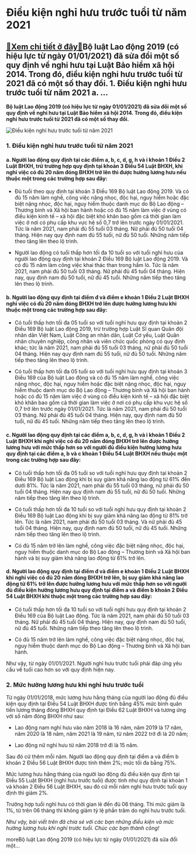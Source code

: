Điều kiện nghỉ hưu trước tuổi từ năm 2021
=========================================

[:gift:Xem chi tiết ở đây:gift:](https://hddtvn.com/dieu-kien-nghi-huu-truoc-tuoi-tu-nam-2021/)Bộ luật Lao động 2019 (có hiệu lực từ ngày 01/01/2021) đã sửa đổi một số quy định về nghỉ hưu tại Luật Bảo hiểm xã hội 2014. Trong đó, điều kiện nghỉ hưu trước tuổi từ 2021 đã có một số thay đổi. 1. Điều kiện nghỉ hưu trước tuổi từ năm 2021 a. …
-----------------------------------------------------------------------------------------------------------------------------------------------------------------------------------------------------------------------------------------------------

**Bộ luật Lao động 2019 (có hiệu lực từ ngày 01/01/2021) đã sửa đổi một số quy định về nghỉ hưu tại Luật Bảo hiểm xã hội 2014. Trong đó, điều kiện nghỉ hưu trước tuổi từ 2021 đã có một số thay đổi.**


![Điều kiện nghỉ hưu trước tuổi từ năm 2021](https://hddtvn.com/wp-content/uploads/2021/01/8960299c-191c-4779-bb42-35a8eaa1a61c.jpg)


### 1. Điều kiện nghỉ hưu trước tuổi từ năm 2021


#### a. Người lao động quy định tại các điểm a, b, c, d, g, h và i khoản 1 Điều 2 Luật BHXH, trừ trường hợp quy định tại khoản 3 Điều 54 Luật BHXH, khi nghỉ việc có đủ 20 năm đóng BHXH trở lên thì được hưởng lương hưu nếu thuộc một trong các trường hợp sau đây:




* Đủ tuổi theo quy định tại khoản 3 Điều 169 Bộ luật Lao động 2019. Và có đủ 15 năm làm nghề, công việc nặng nhọc, độc hại, nguy hiểm hoặc đặc biệt nặng nhọc, độc hại, nguy hiểm thuộc danh mục do Bộ Lao động – Thương binh và Xã hội ban hành hoặc có đủ 15 năm làm việc ở vùng có điều kiện kinh tế – xã hội đặc biệt khó khăn bao gồm cả thời gian làm việc ở nơi có phụ cấp khu vực hệ số 0,7 trở lên trước ngày 01/01/2021. Tức là năm 2021, nam phải đủ 55 tuổi 03 tháng. Nữ phải đủ 50 tuổi 04 tháng. Hiện nay quy định nam đủ 55 tuổi, nữ đủ 50 tuổi. Những năm tiếp theo tăng lên theo lộ trình.

* Người lao động có tuổi thấp hơn tối đa 10 tuổi so với tuổi nghỉ hưu của người lao động quy định tại khoản 2 Điều 169 Bộ luật Lao động 2019. Và có đủ 15 năm làm công việc khai thác than trong hầm lò. Tức là năm 2021, nam phải đủ 50 tuổi 03 tháng. Nữ phải đủ 45 tuổi 04 tháng. Hiện nay, quy định nam đủ 50 tuổi, nữ đủ 45 tuổi. Những năm tiếp theo tăng lên theo lộ trình.



#### b. Người lao động quy định tại điểm đ và điểm e khoản 1 Điều 2 Luật BHXH nghỉ việc có đủ 20 năm đóng BHXH trở lên được hưởng lương hưu khi thuộc một trong các trường hợp sau đây:




* Có tuổi thấp hơn tối đa 05 tuổi so với tuổi nghỉ hưu quy định tại khoản 2 Điều 169 Bộ luật Lao động 2019, trừ trường hợp Luật Sĩ quan Quân đội nhân dân Việt Nam, Luật Công an nhân dân, Luật Cơ yếu, Luật Quân nhân chuyên nghiệp, công nhân và viên chức quốc phòng có quy định khác; tức là năm 2021, nam phải đủ 55 tuổi 03 tháng, nữ phải đủ 50 tuổi 04 tháng. Hiện nay quy định nam đủ 55 tuổi, nữ đủ 50 tuổi. Những năm tiếp theo tăng lên theo lộ trình.

* Có tuổi thấp hơn tối đa 05 tuổi so với tuổi nghỉ hưu quy định tại khoản 3 Điều 169 của Bộ luật Lao động và có đủ 15 năm làm nghề, công việc nặng nhọc, độc hại, nguy hiểm hoặc đặc biệt nặng nhọc, độc hại, nguy hiểm thuộc danh mục do Bộ Lao động – Thương binh và Xã hội ban hành hoặc có đủ 15 năm làm việc ở vùng có điều kiện kinh tế – xã hội đặc biệt khó khăn bao gồm cả thời gian làm việc ở nơi có phụ cấp khu vực hệ số 0,7 trở lên trước ngày 01/01/2021. Tức là năm 2021, nam phải đủ 50 tuổi 03 tháng. Nữ phải đủ 45 tuổi 04 tháng. Hiện nay, quy định nam đủ 50 tuổi, nữ đủ 45 tuổi. Những năm tiếp theo tăng lên theo lộ trình.



#### c. Người lao động quy định tại các điểm a, b, c, d, g, h và i khoản 1 Điều 2 Luật BHXH khi nghỉ việc có đủ 20 năm đóng BHXH trở lên được hưởng lương hưu với mức thấp hơn so với người đủ điều kiện hưởng lương hưu quy định tại các điểm a, b và c khoản 1 Điều 54 Luật BHXH nếu thuộc một trong các trường hợp sau đây:




* Có tuổi thấp hơn tối đa 05 tuổi so với tuổi nghỉ hưu quy định tại khoản 2 Điều 169 Bộ luật Lao động khi bị suy giảm khả năng lao động từ 61% đến dưới 81%. Tức là năm 2021, nam phải đủ 55 tuổi 03 tháng, nữ phải đủ 50 tuổi 04 tháng. Hiện nay quy định nam đủ 55 tuổi, nữ đủ 50 tuổi. Những năm tiếp theo tăng lên theo lộ trình.

* Có tuổi thấp hơn tối đa 10 tuổi so với tuổi nghỉ hưu quy định tại khoản 2 Điều 169 Bộ luật Lao động khi bị suy giảm khả năng lao động từ 81% trở lên. Tức là năm 2021, nam phải đủ 50 tuổi 03 tháng. Và nữ phải đủ 45 tuổi 04 tháng. Hiện nay, quy định nam đủ 50 tuổi, nữ đủ 45 tuổi. Những năm tiếp theo tăng lên theo lộ trình.

* Có đủ 15 năm trở lên làm nghề, công việc đặc biệt nặng nhọc, độc hại, nguy hiểm thuộc danh mục do Bộ Lao động – Thương binh và Xã hội ban hành và bị suy giảm khả năng lao động từ 61% trở lên.



#### d. Người lao động quy định tại điểm đ và điểm e khoản 1 Điều 2 Luật BHXH khi nghỉ việc có đủ 20 năm đóng BHXH trở lên, bị suy giảm khả năng lao động từ 61% trở lên được hưởng lương hưu với mức thấp hơn so với người đủ điều kiện hưởng lương hưu quy định tại điểm a và điểm b khoản 2 Điều 54 Luật BHXH khi thuộc một trong các trường hợp sau đây:




* Có tuổi thấp hơn tối đa 10 tuổi so với tuổi nghỉ hưu quy định tại khoản 2 Điều 169 của Bộ luật Lao động. Tức là năm 2021, nam phải đủ 50 tuổi 03 tháng. Nữ phải đủ 45 tuổi 04 tháng. Hiện nay, quy định nam đủ 50 tuổi, nữ đủ 45 tuổi. Những năm tiếp theo tăng lên theo lộ trình.

* Có đủ 15 năm trở lên làm nghề, công việc đặc biệt nặng nhọc, độc hại, nguy hiểm thuộc danh mục do Bộ Lao động – Thương binh và Xã hội ban hành.



Như vậy, từ ngày 01/01/2021. Người nghỉ hưu trước tuổi phải đáp ứng yêu cầu về tuổi cao hơn so với quy định hiện nay.


### 2. Mức hưởng lương hưu khi nghỉ hưu trước tuổi


Từ ngày 01/01/2018, mức lương hưu hằng tháng của người lao động đủ điều kiện quy định tại Điều 54 Luật BHXH được tính bằng 45% mức bình quân tiền lương tháng đóng BHXH quy định tại Điều 62 Luật BHXH và tương ứng với số năm đóng BHXH như sau:




* Lao động nam nghỉ hưu vào năm 2018 là 16 năm, năm 2019 là 17 năm, năm 2020 là 18 năm, năm 2021 là 19 năm, từ năm 2022 trở đi là 20 năm;

* Lao động nữ nghỉ hưu từ năm 2018 trở đi là 15 năm.



Sau đó cứ thêm mỗi năm. Người lao động quy định tại điểm a và điểm b khoản 2 Điều 56 Luật BHXH được tính thêm 2%; mức tối đa bằng 75%.


Mức lương hưu hằng tháng của người lao động đủ điều kiện quy định tại Điều 55 Luật BHXH (nghỉ hưu trước tuổi) được tính như quy định tại khoản 1 và khoản 2 Điều 56 Luật BHXH, sau đó cứ mỗi năm nghỉ hưu trước tuổi quy định thì giảm 2%.


Trường hợp tuổi nghỉ hưu có thời gian lẻ đến đủ 06 tháng. Thì mức giảm là 1%, từ trên 06 tháng thì không giảm tỷ lệ phần trăm do nghỉ hưu trước tuổi.


*Như vậy, bài viết trên đã chia sẻ với các bạn những điều kiện và mức hưởng lương hưu khi nghỉ trước tuổi. Chúc các bạn thành công!*


moreBộ luật Lao động 2019 (có hiệu lực từ ngày 01/01/2021) đã sửa đổi một…

